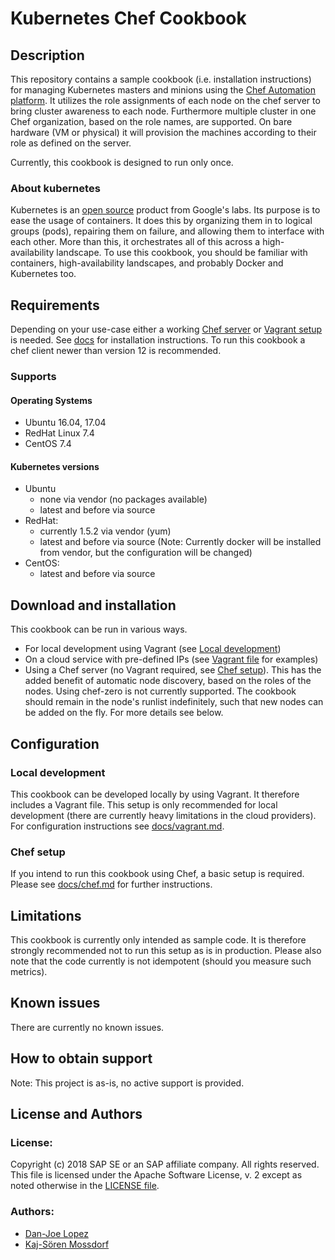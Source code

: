 # Kubernetes Chef Cookbook

## Description

This repository contains a sample cookbook (i.e. installation instructions) for managing Kubernetes masters and minions using the [Chef Automation platform](https://docs.chef.io/platform_overview.html). It utilizes the role assignments of each node on the chef server to bring
cluster awareness to each node. Furthermore multiple cluster in one Chef organization, based on the role names, are supported. On bare hardware (VM or physical) it will
provision the machines according to their role as defined on the server.

Currently, this cookbook is designed to run only once.

### About kubernetes
Kubernetes is an [open source](https://github.com/kubernetes/kubernetes) product
from Google's labs.  Its purpose is to ease the usage of containers.  It
does this by organizing them in to logical groups (pods), repairing them on
failure, and allowing them to interface with each other.  More than this, it
orchestrates all of this across a high-availability landscape.
To use this cookbook, you should be familiar with containers, high-availability
landscapes, and probably Docker and Kubernetes too.

## Requirements

Depending on your use-case either a working [Chef server](https://docs.chef.io/server_components.html) or [Vagrant setup](https://www.vagrantup.com/) is needed. See [docs](docs/) for installation instructions. To run this cookbook a chef client newer than version 12 is recommended.

### Supports
#### Operating Systems
- Ubuntu 16.04, 17.04
- RedHat Linux 7.4
- CentOS 7.4
#### Kubernetes versions
- Ubuntu
  - none via vendor (no packages available)
  - latest and before via source
- RedHat:
  - currently 1.5.2 via vendor (yum)
  - latest and before via source (Note: Currently docker will be installed from vendor, but the configuration will be changed)
- CentOS:
  - latest and before via source

## Download and installation
This cookbook can be run in various ways.
- For local development using Vagrant (see [Local development](#local-development))
- On a cloud service with pre-defined IPs (see [Vagrant file](vagrant/Vagrantfile) for examples)
- Using a Chef server (no Vagrant required, see [Chef setup](#chef-setup)). This has the added benefit of automatic node discovery, based on the roles of the nodes. Using chef-zero is not currently supported. The cookbook should remain in the node's runlist indefinitely, such that new nodes can be added on the fly. For more details see below.

## Configuration

### Local development
This cookbook can be developed locally by using Vagrant. It therefore includes a Vagrant file. This setup is only recommended for local development (there are currently heavy limitations in the cloud providers). For configuration instructions see [docs/vagrant.md](docs/vagrant.md).

### Chef setup
If you intend to run this cookbook using Chef, a basic setup is required. Please see [docs/chef.md](docs/chef.md) for further instructions.

## Limitations

This cookbook is currently only intended as sample code. It is therefore strongly recommended not to run this setup as is in production. Please also note that the code currently is not idempotent (should you measure such metrics).

## Known issues

There are currently no known issues.

## How to obtain support

Note: This project is as-is, no active support is provided.

## License and Authors
### License:

Copyright (c) 2018 SAP SE or an SAP affiliate company. All rights reserved.
This file is licensed under the Apache Software License, v. 2 except as noted otherwise in the [LICENSE file](LICENSE.txt).

### Authors:
- [Dan-Joe Lopez](mailto:dan-joe.lopez@sap.com)
- [Kaj-Sören Mossdorf](mailto:kaj-soeren.mossdorf@sap.com)

